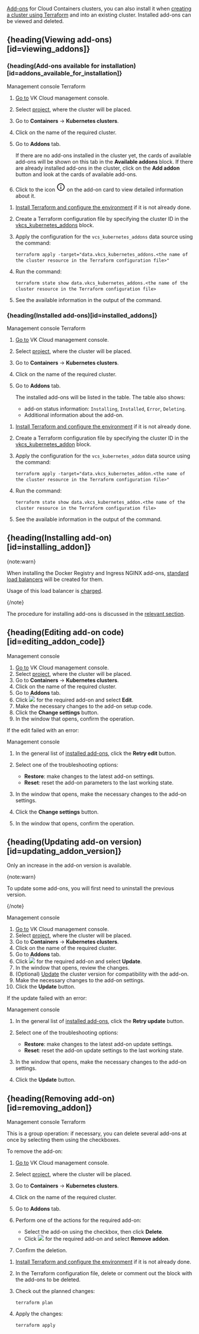[Add-ons](../../../concepts/addons-and-settings/addons) for Cloud Containers clusters, you can also install it when [creating a cluster using Terraform](../../create-cluster/create-terraform) and into an existing cluster. Installed add-ons can be viewed and deleted.

## {heading(Viewing add-ons)[id=viewing_addons]}

### {heading(Add-ons available for installation)[id=addons_available_for_installation]}

<tabs>
<tablist>
<tab>Management console</tab>
<tab>Terraform</tab>
</tablist>
<tabpanel>

1. [Go to](https://msk.cloud.vk.com/app/en/) VK Cloud management console.
1. Select [project](/en/tools-for-using-services/account/concepts/projects), where the cluster will be placed.
1. Go to **Containers** → **Kubernetes clusters**.
1. Click on the name of the required cluster.
1. Go to **Addons** tab.

   If there are no add-ons installed in the cluster yet, the cards of available add-ons will be shown on this tab in the **Available addons** block.
   If there are already installed add-ons in the cluster, click on the **Add addon** button and look at the cards of available add-ons.

1. Click to the icon ![Information](./assets/info_icon.svg "inline") on the add-on card to view detailed information about it.

</tabpanel>
<tabpanel>

1. [Install Terraform and configure the environment](/en/tools-for-using-services/terraform/quick-start) if it is not already done.
1. Create a Terraform configuration file by specifying the cluster ID in the [vkcs_kubernetes_addons](https://github.com/vk-cs/terraform-provider-vkcs/blob/master/docs/data-sources/kubernetes_addons.md) block.
1. Apply the configuration for the `vcs_kubernetes_addons` data source using the command:

   ```console
   terraform apply -target="data.vkcs_kubernetes_addons.<the name of the cluster resource in the Terraform configuration file>"
   ```

1. Run the command:

   ```console
   terraform state show data.vkcs_kubernetes_addons.<the name of the cluster resource in the Terraform configuration file>
   ```

1. See the available information in the output of the command.

</tabpanel>
</tabs>

### {heading(Installed add-ons)[id=installed_addons]}

<tabs>
<tablist>
<tab>Management console</tab>
<tab>Terraform</tab>
</tablist>
<tabpanel>

1. [Go to](https://msk.cloud.vk.com/app/en/) VK Cloud management console.
1. Select [project](/en/tools-for-using-services/account/concepts/projects), where the cluster will be placed.
1. Go to **Containers** → **Kubernetes clusters**.
1. Click on the name of the required cluster.
1. Go to **Addons** tab.

   The installed add-ons will be listed in the table. The table also shows:

   - add-on status information: `Installing`, `Installed`, `Error`, `Deleting`.
   - Additional information about the add-on.

</tabpanel>
<tabpanel>

1. [Install Terraform and configure the environment](/en/tools-for-using-services/terraform/quick-start) if it is not already done.
1. Create a Terraform configuration file by specifying the cluster ID in the [vkcs_kubernetes_addon](https://github.com/vk-cs/terraform-provider-vkcs/blob/master/docs/data-sources/kubernetes_addon.md) block.
1. Apply the configuration for the `vcs_kubernetes_addon` data source using the command:

   ```console
   terraform apply -target="data.vkcs_kubernetes_addon.<the name of the cluster resource in the Terraform configuration file>"
   ```

1. Run the command:

   ```console
   terraform state show data.vkcs_kubernetes_addon.<the name of the cluster resource in the Terraform configuration file>
   ```

1. See the available information in the output of the command.

</tabpanel>
</tabs>

## {heading(Installing add-on)[id=installing_addon]}

{note:warn}

When installing the Docker Registry and Ingress NGINX add-ons, [standard load balancers](/en/networks/balancing/concepts/load-balancer#types_of_load_balancers) will be created for them.

Usage of this load balancer is [charged](/en/networks/vnet/tariffication).

{/note}

The procedure for installing add-ons is discussed in the [relevant section](../advanced-installation).

## {heading(Editing add-on code)[id=editing_addon_code]}

<tabs>
<tablist>
<tab>Management console</tab>
</tablist>
<tabpanel>

1. [Go to](https://msk.cloud.vk.com/app/en/) VK Cloud management console.
1. Select [project](/en/tools-for-using-services/account/concepts/projects), where the cluster will be placed.
1. Go to **Containers** → **Kubernetes clusters**.
1. Click on the name of the required cluster.
1. Go to **Addons** tab.
1. Click ![ ](/en/assets/more-icon.svg "inline") for the required add-on and select **Edit**.
1. Make the necessary changes to the add-on setup code.
1. Click the **Change settings** button.
1. In the window that opens, confirm the operation.

</tabpanel>
</tabs>

If the edit failed with an error:

<tabs>
<tablist>
<tab>Management console</tab>
</tablist>
<tabpanel>

1. In the general list of [installed add-ons](#installed_addons), click the **Retry edit** button.
1. Select one of the troubleshooting options:

   - **Restore**: make changes to the latest add-on settings.
   - **Reset**: reset the add-on parameters to the last working state.

1. In the window that opens, make the necessary changes to the add-on settings.
1. Click the **Change settings** button.
1. In the window that opens, confirm the operation.

</tabpanel>
</tabs>

## {heading(Updating add-on version)[id=updating_addon_version]}

Only an increase in the add-on version is available.

{note:warn}

To update some add-ons, you will first need to uninstall the previous version.

{/note}

<tabs>
<tablist>
<tab>Management console</tab>
</tablist>
<tabpanel>

1. [Go to](https://msk.cloud.vk.com/app/en/) VK Cloud management console.
1. Select [project](/en/tools-for-using-services/account/concepts/projects), where the cluster will be placed.
1. Go to **Containers** → **Kubernetes clusters**.
1. Click on the name of the required cluster.
1. Go to **Addons** tab.
1. Click ![ ](/en/assets/more-icon.svg "inline") for the required add-on and select **Update**.
1. In the window that opens, review the changes.
1. (Optional) [Update](../../update) the cluster version for compatibility with the add-on.
1. Make the necessary changes to the add-on settings.
1. Click the **Update** button.

</tabpanel>
</tabs>

If the update failed with an error:

<tabs>
<tablist>
<tab>Management console</tab>
</tablist>
<tabpanel>

1. In the general list of [installed add-ons](#installed_addons), click the **Retry update** button.
1. Select one of the troubleshooting options:

   - **Restore**: make changes to the latest add-on update settings.
   - **Reset**: reset the add-on update settings to the last working state.

1. In the window that opens, make the necessary changes to the add-on settings.
1. Click the **Update** button.

</tabpanel>
</tabs>

## {heading(Removing add-on)[id=removing_addon]}

<tabs>
<tablist>
<tab>Management console</tab>
<tab>Terraform</tab>
</tablist>
<tabpanel>

This is a group operation: if necessary, you can delete several add-ons at once by selecting them using the checkboxes.

To remove the add-on:

1. [Go to](https://msk.cloud.vk.com/app/en/) VK Cloud management console.
1. Select [project](/en/tools-for-using-services/account/concepts/projects), where the cluster will be placed.
1. Go to **Containers** → **Kubernetes clusters**.
1. Click on the name of the required cluster.
1. Go to **Addons** tab.
1. Perform one of the actions for the required add-on:

   - Select the add-on using the checkbox, then click **Delete**.
   - Click ![ ](/en/assets/more-icon.svg "inline") for the required add-on and select **Remove addon**.

1. Confirm the deletion.

</tabpanel>
<tabpanel>

1. [Install Terraform and configure the environment](/en/tools-for-using-services/terraform/quick-start) if it is not already done.
1. In the Terraform configuration file, delete or comment out the block with the add-ons to be deleted.
1. Check out the planned changes:

   ```console
   terraform plan
   ```

1. Apply the changes:

   ```console
   terraform apply
   ```

</tabpanel>
</tabs>
